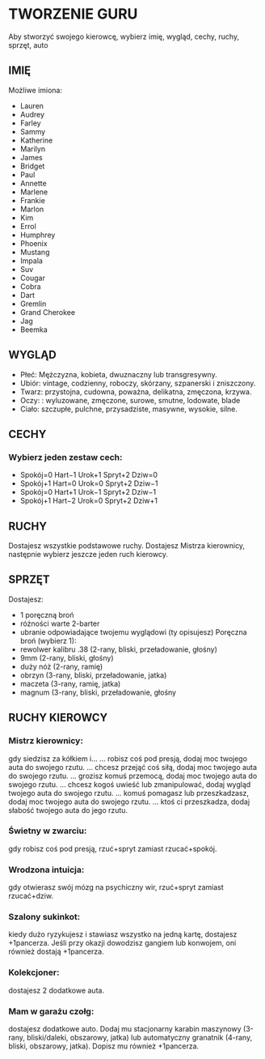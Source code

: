 # TWORZENIE GURU

Aby stworzyć swojego kierowcę, wybierz imię, wygląd, cechy, ruchy, sprzęt, auto

## IMIĘ

Możliwe imiona:

- Lauren
- Audrey
- Farley
- Sammy
- Katherine
- Marilyn
- James
- Bridget
- Paul
- Annette
- Marlene
- Frankie
- Marlon
- Kim
- Errol
- Humphrey
- Phoenix
- Mustang
- Impala
- Suv
- Cougar
- Cobra
- Dart
- Gremlin
- Grand Cherokee
- Jag
- Beemka

## WYGLĄD

- Płeć: Mężczyzna, kobieta, dwuznaczny lub transgresywny.
- Ubiór: vintage, codzienny, roboczy, skórzany, szpanerski i zniszczony.
- Twarz: przystojna, cudowna, poważna, delikatna, zmęczona, krzywa.
- Oczy: : wyluzowane, zmęczone, surowe, smutne, lodowate, blade
- Ciało: szczupłe, pulchne, przysadziste, masywne, wysokie, silne.

## CECHY

### Wybierz jeden zestaw cech:

- Spokój=0 Hart−1 Urok+1 Spryt+2 Dziw=0
- Spokój+1 Hart=0 Urok=0 Spryt+2 Dziw−1
- Spokój=0 Hart+1 Urok−1 Spryt+2 Dziw−1
- Spokój+1 Hart−2 Urok=0 Spryt+2 Dziw+1

## RUCHY

Dostajesz wszystkie podstawowe ruchy.
Dostajesz Mistrza kierownicy, następnie
wybierz jeszcze jeden ruch kierowcy.

## SPRZĘT

Dostajesz: 

- 1 poręczną broń
- różności warte 2-barter
- ubranie odpowiadające twojemu
wyglądowi (ty opisujesz)
Poręczna broń (wybierz 1):
- rewolwer kalibru .38 (2-rany, bliski,
przeładowanie, głośny)
- 9mm (2-rany, bliski, głośny)
- duży nóż (2-rany, ramię)
- obrzyn (3-rany, bliski, przeładowanie, jatka)
- maczeta (3-rany, ramię, jatka)
- magnum (3-rany, bliski, przeładowanie, głośny



## RUCHY KIEROWCY

### Mistrz kierownicy:
 gdy siedzisz za kółkiem i...
... robisz coś pod presją, dodaj moc twojego auta do swojego rzutu.
... chcesz przejąć coś siłą, dodaj moc twojego auta do swojego rzutu.
... grozisz komuś przemocą, dodaj moc twojego auta do swojego rzutu.
... chcesz kogoś uwieść lub zmanipulować, dodaj wygląd twojego auta do swojego
rzutu.
... komuś pomagasz lub przeszkadzasz, dodaj moc twojego auta do swojego rzutu.
... ktoś ci przeszkadza, dodaj słabość twojego auta do jego rzutu.


### Świetny w zwarciu:
gdy robisz coś pod presją, rzuć+spryt zamiast rzucać+spokój.

### Wrodzona intuicja:
gdy otwierasz swój mózg na psychiczny wir, rzuć+spryt
zamiast rzucać+dziw.

### Szalony sukinkot:
kiedy dużo ryzykujesz i stawiasz wszystko na jedną kartę,
dostajesz +1pancerza. Jeśli przy okazji dowodzisz gangiem lub konwojem, oni
również dostają +1pancerza.

### Kolekcjoner:
dostajesz 2 dodatkowe auta.

### Mam w garażu czołg:
dostajesz dodatkowe auto. Dodaj mu stacjonarny karabin
maszynowy (3-rany, bliski/daleki, obszarowy, jatka) lub automatyczny granatnik
(4-rany, bliski, obszarowy, jatka). Dopisz mu również +1pancerza.


